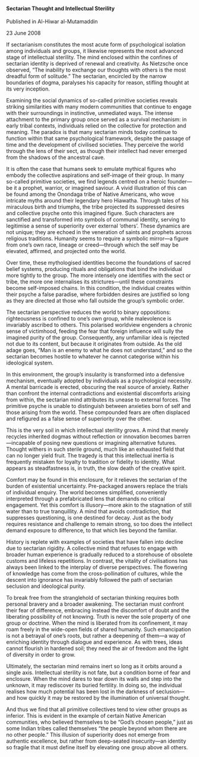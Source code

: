 <h4>Sectarian Thought and Intellectual Sterility</h4>

Published in Al-Hiwar al-Mutamaddin

23 June 2008

If sectarianism constitutes the most acute form of psychological isolation among individuals and groups, it likewise represents the most advanced stage of intellectual sterility. The mind enclosed within the confines of sectarian identity is deprived of renewal and creativity. As Nietzsche once observed, “The inability to exchange our thoughts with others is the most dreadful form of solitude.” The sectarian, encircled by the narrow boundaries of dogma, paralyses his capacity for reason, stifling thought at its very inception.

Examining the social dynamics of so-called primitive societies reveals striking similarities with many modern communities that continue to engage with their surroundings in instinctive, unmediated ways. The intense attachment to the primary group once served as a survival mechanism: in early tribal contexts, individuals relied on the collective for protection and meaning. The paradox is that many sectarian minds today continue to function within that same psychological framework, despite the passage of time and the development of civilised societies. They perceive the world through the lens of their sect, as though their intellect had never emerged from the shadows of the ancestral cave.

It is often the case that humans seek to emulate mythical figures who embody the collective aspirations and self-image of their group. In many so-called primitive societies, we find legends centred on a heroic founder—be it a prophet, warrior, or imagined saviour. A vivid illustration of this can be found among the Onondaga tribe of Native Americans, who wove intricate myths around their legendary hero Hiawatha. Through tales of his miraculous birth and triumphs, the tribe projected its suppressed desires and collective psyche onto this imagined figure. Such characters are sanctified and transformed into symbols of communal identity, serving to legitimise a sense of superiority over external ‘others’. These dynamics are not unique; they are echoed in the veneration of saints and prophets across religious traditions. Humanity seems to require a symbolic mirror—a figure from one’s own race, lineage or creed—through which the self may be elevated, affirmed, and projected onto the world.

Over time, these mythologised identities become the foundations of sacred belief systems, producing rituals and obligations that bind the individual more tightly to the group. The more intensely one identifies with the sect or tribe, the more one internalises its strictures—until these constraints become self-imposed chains. In this condition, the individual creates within their psyche a false paradise, where forbidden desires are justified so long as they are directed at those who fall outside the group’s symbolic order.

The sectarian perspective reduces the world to binary oppositions: righteousness is confined to one’s own group, while malevolence is invariably ascribed to others. This polarised worldview engenders a chronic sense of victimhood, feeding the fear that foreign influence will sully the imagined purity of the group. Consequently, any unfamiliar idea is rejected not due to its content, but because it originates from outside. As the old adage goes, “Man is an enemy to what he does not understand,” and so the sectarian becomes hostile to whatever he cannot categorise within his ideological system.

In this environment, the group’s insularity is transformed into a defensive mechanism, eventually adopted by individuals as a psychological necessity. A mental barricade is erected, obscuring the real source of anxiety. Rather than confront the internal contradictions and existential discomforts arising from within, the sectarian mind attributes its unease to external forces. The primitive psyche is unable to distinguish between anxieties born of self and those arising from the world. These compounded fears are often displaced and refigured as a false sense of superiority over the other.

This is the very soil in which intellectual sterility grows. A mind that merely recycles inherited dogmas without reflection or innovation becomes barren—incapable of posing new questions or imagining alternative futures. Thought withers in such sterile ground, much like an exhausted field that can no longer yield fruit. The tragedy is that this intellectual inertia is frequently mistaken for loyalty to tradition or fidelity to identity. What appears as steadfastness is, in truth, the slow death of the creative spirit.

Comfort may be found in this enclosure, for it relieves the sectarian of the burden of existential uncertainty. Pre-packaged answers replace the trials of individual enquiry. The world becomes simplified, conveniently interpreted through a prefabricated lens that demands no critical engagement. Yet this comfort is illusory—more akin to the stagnation of still water than to true tranquillity. A mind that avoids contradiction, that suppresses questioning, is one destined for decay. Just as the body requires resistance and challenge to remain strong, so too does the intellect demand exposure to difference, to that which lies beyond the familiar.

History is replete with examples of societies that have fallen into decline due to sectarian rigidity. A collective mind that refuses to engage with broader human experience is gradually reduced to a storehouse of obsolete customs and lifeless repetitions. In contrast, the vitality of civilisations has always been linked to the interplay of diverse perspectives. The flowering of knowledge has come from the cross-pollination of cultures, while the descent into ignorance has invariably followed the path of sectarian seclusion and ideological purity.

To break free from the stranglehold of sectarian thinking requires both personal bravery and a broader awakening. The sectarian must confront their fear of difference, embracing instead the discomfort of doubt and the liberating possibility of not knowing. Truth is never the sole property of one group or doctrine. When the mind is liberated from its confinement, it may roam freely in the wide-open fields of shared humanity. Such emancipation is not a betrayal of one’s roots, but rather a deepening of them—a way of enriching identity through dialogue and experience. As with trees, ideas cannot flourish in hardened soil; they need the air of freedom and the light of diversity in order to grow.

Ultimately, the sectarian mind remains inert so long as it orbits around a single axis. Intellectual sterility is not fate, but a condition borne of fear and enclosure. When the mind dares to tear down its walls and step into the unknown, it may rediscover its buried fertility. In doing so, the individual realises how much potential has been lost in the darkness of seclusion—and how quickly it may be restored by the illumination of universal thought.

And thus we find that all primitive collectives tend to view other groups as inferior. This is evident in the example of certain Native American communities, who believed themselves to be “God’s chosen people,” just as some Indian tribes called themselves “the people beyond whom there are no other people.” This illusion of superiority does not emerge from authentic excellence, but rather from deep-seated insecurity—an identity so fragile that it must define itself by elevating one group above all others.